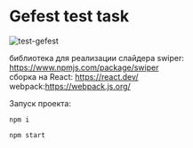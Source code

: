 ﻿# Gefest test task
 
 ![test-gefest](https://user-images.githubusercontent.com/78683073/226630556-6cf935f5-c72f-4802-98cf-4970e8ca520a.gif)
 
 библиотека для реализации слайдера swiper: https://www.npmjs.com/package/swiper  
 cборка на React: https://react.dev/  
 webpack:https://webpack.js.org/  


Запуск проекта:
```
npm i

npm start

```
